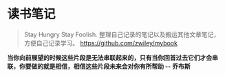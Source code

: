 # 读书笔记

> Stay Hungry Stay Foolish.
> 整理自己记录的笔记以及搬运其他文章笔记，方便自己记录学习。
> https://github.com/zwiley/mybook

**当你向前展望的时候这些片段是无法串联起来的，只有当你回首过去它们才会串联，你要做的就是相信，相信这些片段未来会对你有所帮助 -- 乔布斯**
